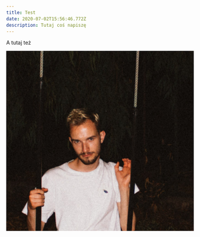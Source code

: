 ```yaml
---
title: Test
date: 2020-07-02T15:56:46.772Z
description: Tutaj coś napiszę
---
```

A tutaj też 

![zdjecie](dup.jpg "hehehe")
